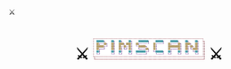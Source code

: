 ⚔ <p>
  <h1 align="center"><b>⚔ <img src="https://github.com/canix1/PIMSCAN/blob/main/img/PIMSCAN.png" width="40%"> ⚔</b></h1>
</p>
